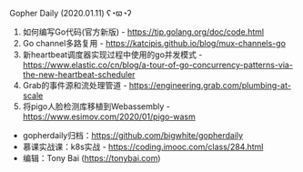 Gopher Daily (2020.01.11) ʕ◔ϖ◔ʔ

1. 如何编写Go代码(官方新版) - https://tip.golang.org/doc/code.html
2. Go channel多路复用 - https://katcipis.github.io/blog/mux-channels-go
3. 新heartbeat调度器实现过程中使用的go并发模式 - https://www.elastic.co/cn/blog/a-tour-of-go-concurrency-patterns-via-the-new-heartbeat-scheduler
4. Grab的事件源和流处理管道 - https://engineering.grab.com/plumbing-at-scale
5. 将pigo人脸检测库移植到Webassembly - https://www.esimov.com/2020/01/pigo-wasm

* gopherdaily归档：https://github.com/bigwhite/gopherdaily
* 慕课实战课：k8s实战 - https://coding.imooc.com/class/284.html
* 编辑：Tony Bai (https://tonybai.com)
